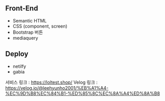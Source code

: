 ## Front-End
- Semantic HTML
- CSS (component, screen)
- Bootstrap 버튼
- mediaquery

## Deploy
- netilfy
- gabia

서비스 링크 : https://loltest.shop/
Velog 링크 : https://velog.io/@leehyunho2001/%EB%A1%A4-%EC%9D%B8%EC%84%B1-%ED%85%8C%EC%8A%A4%ED%8A%B8